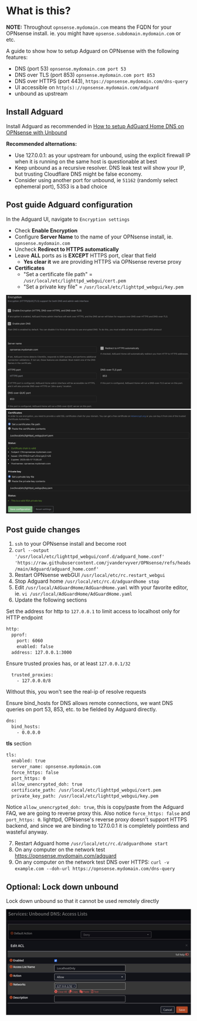 # What is this?

**NOTE:** Throughout `opnsense.mydomain.com` means the FQDN for your OPNsense install. ie. you might have `opsense.subdomain.mydomain.com` or etc.

A guide to show how to setup Adguard on OPNsense with the following features:
- DNS (port 53) `opnsense.mydomain.com port 53`
- DNS over TLS (port 853) `opnsense.mydomain.com port 853`
- DNS over HTTPS (port 443), `https://opnsense.mydomain.com/dns-query`
- UI accessible on `http(s)://opnsense.mydomain.com/adguard`
- unbound as upstream

## Install Adguard

Install Adguard as recommended in [How to setup AdGuard Home DNS on OPNsense with Unbound](https://windgate.net/setup-adguard-home-opnsense-adblocker/)

**Recommended alternations:**
- Use 127.0.0.1:<port> as your upstream for unbound, using the explicit firewall IP when it is running on the same host is questionable at best
- Keep unbound as a recursive resolver.  DNS leak test will show your IP, but trusting Cloudflare DNS might be false economy.
- Consider using another port for unbound, ie `51162` (randomly select ephemeral port), 5353 is a bad choice

## Post guide Adguard configuration

In the Adguard UI, navigate to `Encryption settings`
- Check **Enable Encryption**
- Configure **Server Name** to the name of your OPNsense install, ie. `opnsense.mydomain.com`
- Uncheck **Redirect to HTTPS automatically**
- Leave **ALL** ports as is **EXCEPT** HTTPS port, clear that field
  - **Yes clear it** we are providing HTTPS via OPNsense reverse proxy
- **Certificates**
  - "Set a certificate file path" = `/usr/local/etc/lighttpd_webgui/cert.pem`
  - "Set a private key file" = `/usr/local/etc/lighttpd_webgui/key.pem`
 
![part1](https://raw.githubusercontent.com/jvandervyver/OPNsense/refs/heads/main/Adguard/encryption_pt1.jpg)
![part2](https://raw.githubusercontent.com/jvandervyver/OPNsense/refs/heads/main/Adguard/encryption_pt2.jpg)

## Post guide changes

1. `ssh` to your OPNsense install and become root
2. `curl --output '/usr/local/etc/lighttpd_webgui/conf.d/adguard_home.conf' 'https://raw.githubusercontent.com/jvandervyver/OPNsense/refs/heads/main/Adguard/adguard_home.conf'`
3. Restart OPNsense webGUI `/usr/local/etc/rc.restart_webgui`
4. Stop Adguard home `/usr/local/etc/rc.d/adguardhome stop`
5. Edit `/usr/local/AdGuardHome/AdGuardHome.yaml` with your favorite editor, ie. `vi /usr/local/AdGuardHome/AdGuardHome.yaml`
6. Update the following sections

Set the address for http to `127.0.0.1` to limit access to localhost only for HTTP endpoint

```
http:
  pprof:
    port: 6060
    enabled: false
  address: 127.0.0.1:3000
```

Ensure trusted proxies has, or at least `127.0.0.1/32`
```
  trusted_proxies:
    - 127.0.0.0/8
```

Without this, you won't see the real-ip of resolve requests

Ensure bind_hosts for DNS allows remote connections, we want DNS queries on port 53, 853, etc. to be fielded by Adguard directly.

```
dns:
  bind_hosts:
    - 0.0.0.0
```

**tls** section

```
tls:
  enabled: true
  server_name: opnsense.mydomain.com
  force_https: false
  port_https: 0
  allow_unencrypted_doh: true
  certificate_path: /usr/local/etc/lighttpd_webgui/cert.pem
  private_key_path: /usr/local/etc/lighttpd_webgui/key.pem
```

Notice `allow_unencrypted_doh: true`, this is copy/paste from the Adguard FAQ, we are going to reverse proxy this.
Also notice `force_https: false` and `port_https: 0`.  lighttpd, OPNsense's reverse proxy doesn't support HTTPS backend, and since we are binding to 127.0.0.1 it is completely pointless and wasteful anyway.

7. Restart Adguard home `/usr/local/etc/rc.d/adguardhome start`
8. On any computer on the network test https://opnsense.mydomain.com/adguard
9. On any computer on the network test DNS over HTTPS: `curl -v example.com --doh-url https://opnsense.mydomain.com/dns-query`

## Optional: Lock down unbound

Lock down unbound so that it cannot be used remotely directly

![unbound lockdown](https://raw.githubusercontent.com/jvandervyver/OPNsense/refs/heads/main/Adguard/unbound_lockdown.jpg)
